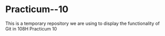 # Practicum--10
This is a temporary repository we are using to display the functionality of Git in 108H Practicum 10

